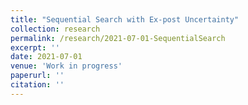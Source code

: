 ```yaml
---
title: "Sequential Search with Ex-post Uncertainty"
collection: research
permalink: /research/2021-07-01-SequentialSearch
excerpt: ''
date: 2021-07-01
venue: 'Work in progress'
paperurl: ''
citation: ''
---
```

